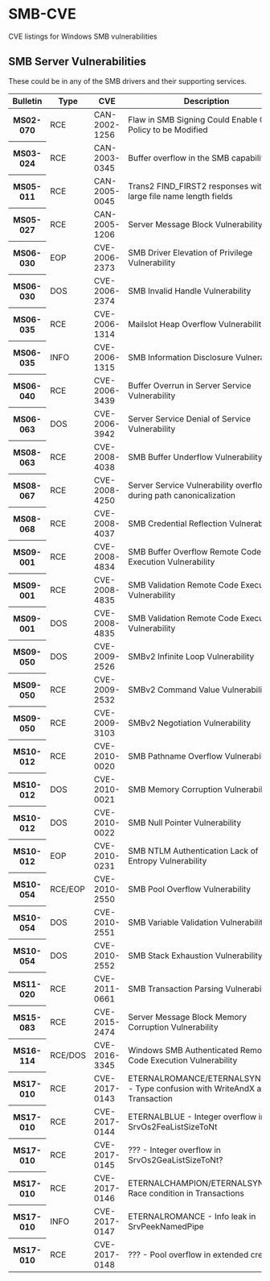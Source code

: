 # SMB-CVE
CVE listings for Windows SMB vulnerabilities

## SMB Server Vulnerabilities

These could be in any of the SMB drivers and their supporting services.

<table>
  <thead>
    <tr>
      <th width="100">Bulletin</th>
      <th>Type</th>
      <th width="150">CVE</th>
      <th>Description</th>
    </tr>
  </thead>
  <tbody>
    <tr><th>MS02-070</th><td>RCE</td><td>CAN-2002-1256</td><td>Flaw in SMB Signing Could Enable Group Policy to be Modified</td></tr>
    <tr><th>MS03-024</th><td>RCE</td><td>CAN-2003-0345</td><td>Buffer overflow in the SMB capability</td></tr>
    <tr><th>MS05-011</th><td>RCE</td><td>CAN-2005-0045</td><td>Trans2 FIND_FIRST2 responses with large file name length fields</td></tr>
    <tr><th>MS05-027</th><td>RCE</td><td>CAN-2005-1206</td><td>Server Message Block Vulnerability</td></tr>
    <tr><th>MS06-030</th><td>EOP</td><td>CVE-2006-2373</td><td>SMB Driver Elevation of Privilege Vulnerability</td></tr>
    <tr><th>MS06-030</th><td>DOS</td><td>CVE-2006-2374</td><td>SMB Invalid Handle Vulnerability</td></tr>
    <tr><th>MS06-035</th><td>RCE</td><td>CVE-2006-1314</td><td>Mailslot Heap Overflow Vulnerability</td></tr>
    <tr><th>MS06-035</th><td>INFO</td><td>CVE-2006-1315</td><td>SMB Information Disclosure Vulnerability</td></tr>
    <tr><th>MS06-040</th><td>RCE</td><td>CVE-2006-3439</td><td>Buffer Overrun in Server Service Vulnerability</td></tr>
    <tr><th>MS06-063</th><td>DOS</td><td>CVE-2006-3942</td><td>Server Service Denial of Service Vulnerability</td></tr>
    <tr><th>MS08-063</th><td>RCE</td><td>CVE-2008-4038</td><td>SMB Buffer Underflow Vulnerability</td></tr>
    <tr><th>MS08-067</th><td>RCE</td><td>CVE-2008-4250</td><td>Server Service Vulnerability overflow during path canonicalization</td></tr>
    <tr><th>MS08-068</th><td>RCE</td><td>CVE-2008-4037</td><td>SMB Credential Reflection Vulnerability</td></tr>
    <tr><th>MS09-001</th><td>RCE</td><td>CVE-2008-4834</td><td>SMB Buffer Overflow Remote Code Execution Vulnerability</td></tr>
    <tr><th>MS09-001</th><td>RCE</td><td>CVE-2008-4835</td><td>SMB Validation Remote Code Execution Vulnerability</td></tr>
    <tr><th>MS09-001</th><td>DOS</td><td>CVE-2008-4835</td><td>SMB Validation Remote Code Execution Vulnerability</td></tr>
    <tr><th>MS09-050</th><td>DOS</td><td>CVE-2009-2526</td><td>SMBv2 Infinite Loop Vulnerability</td></tr>
    <tr><th>MS09-050</th><td>RCE</td><td>CVE-2009-2532</td><td>SMBv2 Command Value Vulnerability</td></tr>
    <tr><th>MS09-050</th><td>RCE</td><td>CVE-2009-3103</td><td>SMBv2 Negotiation Vulnerability</td></tr>
    <tr><th>MS10-012</th><td>RCE</td><td>CVE-2010-0020</td><td>SMB Pathname Overflow Vulnerability</td></tr>
    <tr><th>MS10-012</th><td>DOS</td><td>CVE-2010-0021</td><td>SMB Memory Corruption Vulnerability</td></tr>
    <tr><th>MS10-012</th><td>DOS</td><td>CVE-2010-0022</td><td>SMB Null Pointer Vulnerability</td></tr>
    <tr><th>MS10-012</th><td>EOP</td><td>CVE-2010-0231</td><td>SMB NTLM Authentication Lack of Entropy Vulnerability</td></tr>
    <tr><th>MS10-054</th><td>RCE/EOP</td><td>CVE-2010-2550</td><td>SMB Pool Overflow Vulnerability</td></tr>
    <tr><th>MS10-054</th><td>DOS</td><td>CVE-2010-2551</td><td>SMB Variable Validation Vulnerability</td></tr>
    <tr><th>MS10-054</th><td>DOS</td><td>CVE-2010-2552</td><td>SMB Stack Exhaustion Vulnerability</td></tr>
    <tr><th>MS11-020</th><td>RCE</td><td>CVE-2011-0661</td><td>SMB Transaction Parsing Vulnerability</td></tr>
    <tr><th>MS15-083</th><td>RCE</td><td>CVE-2015-2474</td><td>Server Message Block Memory Corruption Vulnerability</td></tr>
    <tr><th>MS16-114</th><td>RCE/DOS</td><td>CVE-2016-3345</td><td>Windows SMB Authenticated Remote Code Execution Vulnerability</td></tr>
    <tr><th>MS17-010</th><td>RCE</td><td>CVE-2017-0143</td><td>ETERNALROMANCE/ETERNALSYNERGY - Type confusion with WriteAndX and Transaction</td></tr>
    <tr><th>MS17-010</th><td>RCE</td><td>CVE-2017-0144</td><td>ETERNALBLUE - Integer overflow in SrvOs2FeaListSizeToNt</td></tr>
    <tr><th>MS17-010</th><td>RCE</td><td>CVE-2017-0145</td><td>??? - Integer overflow in SrvOs2GeaListSizeToNt?</td></tr>
    <tr><th>MS17-010</th><td>RCE</td><td>CVE-2017-0146</td><td>ETERNALCHAMPION/ETERNALSYNERGY Race condition in Transactions</td></tr>
    <tr><th>MS17-010</th><td>INFO</td><td>CVE-2017-0147</td><td>ETERNALROMANCE - Info leak in SrvPeekNamedPipe</td></tr>
    <tr><th>MS17-010</th><td>RCE</td><td>CVE-2017-0148</td><td>??? - Pool overflow in extended create??</td></tr>
  </tbody>
</table>
